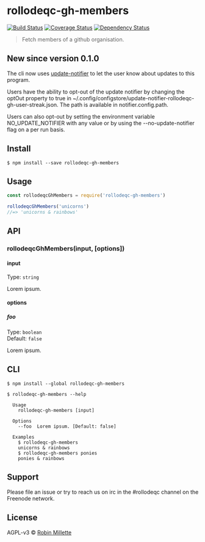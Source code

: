 # rollodeqc-gh-members
[![Build Status](https://travis-ci.org/millette/rollodeqc-gh-members.svg?branch=master)](https://travis-ci.org/millette/rollodeqc-gh-members)
[![Coverage Status](https://coveralls.io/repos/github/millette/rollodeqc-gh-members/badge.svg?branch=master)](https://coveralls.io/github/millette/rollodeqc-gh-members?branch=master)
[![Dependency Status](https://gemnasium.com/badges/github.com/millette/rollodeqc-gh-members.svg)](https://gemnasium.com/github.com/millette/rollodeqc-gh-members)
> Fetch members of a github organisation.

## New since version 0.1.0
The cli now uses [update-notifier][] to let the user know about updates to this program.

Users have the ability to opt-out of the update notifier by changing
the optOut property to true in ~/.config/configstore/update-notifier-rollodeqc-gh-user-streak.json.
The path is available in notifier.config.path.

Users can also opt-out by setting the environment variable NO_UPDATE_NOTIFIER
with any value or by using the --no-update-notifier flag on a per run basis.

## Install
```
$ npm install --save rollodeqc-gh-members
```

## Usage
```js
const rollodeqcGhMembers = require('rollodeqc-gh-members')

rollodeqcGhMembers('unicorns')
//=> 'unicorns & rainbows'
```

## API
### rollodeqcGhMembers(input, [options])
#### input
Type: `string`

Lorem ipsum.

#### options
##### foo
Type: `boolean`<br>
Default: `false`

Lorem ipsum.

## CLI
```
$ npm install --global rollodeqc-gh-members
```

```
$ rollodeqc-gh-members --help

  Usage
    rollodeqc-gh-members [input]

  Options
    --foo  Lorem ipsum. [Default: false]

  Examples
    $ rollodeqc-gh-members
    unicorns & rainbows
    $ rollodeqc-gh-members ponies
    ponies & rainbows
```

## Support
Please file an issue or try to reach us on irc in the #rollodeqc channel on the Freenode network.

## License
AGPL-v3 © [Robin Millette](http://robin.millette.info)

[update-notifier]: <https://github.com/yeoman/update-notifier>
